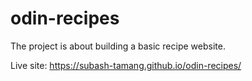 # odin-recipes

The project is about building a basic recipe website.

Live site: https://subash-tamang.github.io/odin-recipes/